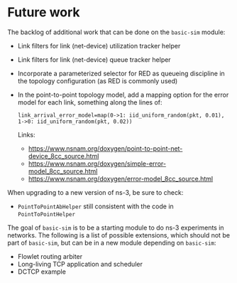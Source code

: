 # Future work

The backlog of additional work that can be done on the `basic-sim` module:

* Link filters for link (net-device) utilization tracker helper

* Link filters for link (net-device) queue tracker helper

* Incorporate a parameterized selector for RED as queueing discipline
  in the topology configuration (as RED is commonly used)
  
* In the point-to-point topology model, add a mapping option for
  the error model for each link, something along the lines of:
  ```
  link_arrival_error_model=map(0->1: iid_uniform_random(pkt, 0.01), 1->0: iid_uniform_random(pkt, 0.02))
  ```
  
  Links:
  - https://www.nsnam.org/doxygen/point-to-point-net-device_8cc_source.html
  - https://www.nsnam.org/doxygen/simple-error-model_8cc_source.html
  - https://www.nsnam.org/doxygen/error-model_8cc_source.html

When upgrading to a new version of ns-3, be sure to check:

* `PointToPointAbHelper` still consistent with the code in `PointToPointHelper`

The goal of `basic-sim` is to be a starting module to do ns-3 experiments in
networks. The following is a list of possible extensions, which should not be
part of `basic-sim`, but can be in a new module depending on `basic-sim`:

* Flowlet routing arbiter
* Long-living TCP application and scheduler
* DCTCP example

